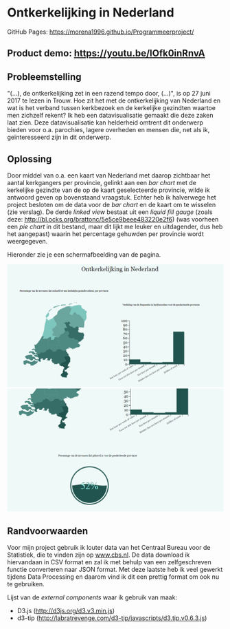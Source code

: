 # Ontkerkelijking in Nederland

GitHub Pages:  https://morena1996.github.io/Programmeerproject/

Product demo: https://youtu.be/IOfk0inRnvA
------------
Probleemstelling
----------------

"(...), de ontkerkelijking zet in een razend tempo door, (...)", is op 27 juni 2017 te lezen in Trouw. Hoe zit het met de ontkerkelijking van Nederland en wat is het verband tussen kerkbezoek en de kerkelijke gezindten waartoe men zichzelf rekent? Ik heb een datavisualisatie gemaakt die deze zaken laat zien. Deze datavisualisatie kan helderheid omtrent dit onderwerp bieden voor o.a. parochies, lagere overheden en mensen die, net als ik, geïnteresseerd zijn in dit onderwerp. 

Oplossing
---------

Door middel van o.a. een kaart van Nederland met daarop zichtbaar het aantal kerkgangers per provincie, gelinkt aan een *bar chart* met de kerkelijke gezindte van de op de kaart geselecteerde provincie, wilde ik antwoord geven op bovenstaand vraagstuk. Echter heb ik halverwege het project besloten om de data voor de *bar chart* en de kaart om te wisselen (zie verslag). De derde *linked view* bestaat uit een *liquid fill gauge* (zoals deze: http://bl.ocks.org/brattonc/5e5ce9beee483220e2f6) (was voorheen een *pie chart* in dit bestand, maar dit lijkt me leuker en uitdagender, dus heb het aangepast) waarin het percentage gehuwden per provincie wordt weergegeven.

Hieronder zie je een schermafbeelding van de pagina. 

![](docs/programmeerproject2.png)
![](docs/programmeerproject3.png)



Randvoorwaarden
---------------
Voor mijn project gebruik ik louter data van het Centraal Bureau voor de Statistiek, die te vinden zijn op www.cbs.nl. De data download ik hiervandaan in CSV format en zal ik met behulp van een zelfgeschreven functie converteren naar JSON format. Met deze laatste heb ik veel gewerkt tijdens Data Processing en daarom vind ik dit een prettig format om ook nu te gebruiken. 

Lijst van de *external components* waar ik gebruik van maak:
* D3.js (http://d3js.org/d3.v3.min.js)
* d3-tip (http://labratrevenge.com/d3-tip/javascripts/d3.tip.v0.6.3.js)






 
